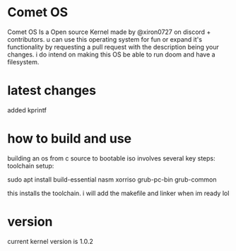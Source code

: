 # Comet OS
Comet OS Is a Open source Kernel made by @xiron0727 on discord + contributors.
u can use this operating system for fun or expand it's functionality by requesting a pull request with the description being your changes.
i do intend on making this OS be able to run doom and have a filesystem.


# latest changes
added kprintf 



# how to build and use
building an os from c source to bootable iso involves several key steps:
toolchain setup:

sudo apt install build-essential nasm xorriso grub-pc-bin grub-common

this installs the toolchain. i will add the makefile and linker when im ready lol


# version
current kernel version is 1.0.2
